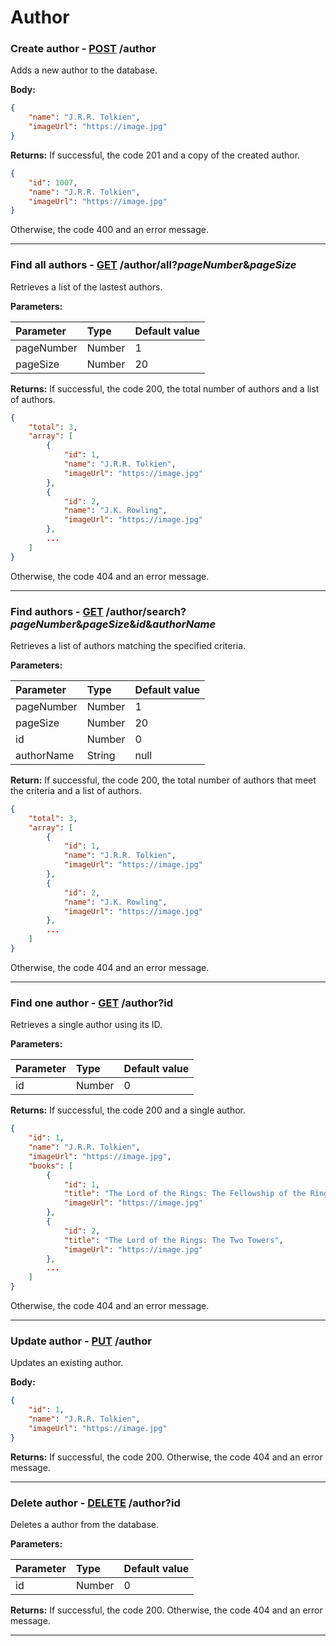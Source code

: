 # Author

### Create author - [POST]() /author

Adds a new author to the database.

**Body:**

```json
{
    "name": "J.R.R. Tolkien",
    "imageUrl": "https://image.jpg"
}
```

**Returns:** If successful, the code 201 and a copy of the created author.

```json
{
    "id": 1007,
    "name": "J.R.R. Tolkien",
    "imageUrl": "https://image.jpg"
}
```

Otherwise, the code 400 and an error message.

---

### Find all authors - [GET]() /author/all?*pageNumber*&*pageSize*

Retrieves a list of the lastest authors.

**Parameters:**

| Parameter  | Type   | Default value |
|:-----------|:-------|:--------------|
| pageNumber | Number | 1             |
| pageSize   | Number | 20            |

**Returns:** If successful, the code 200, the total number of authors and a list of authors.

```json
{
    "total": 3,
    "array": [
        {
            "id": 1,
            "name": "J.R.R. Tolkien",
            "imageUrl": "https://image.jpg"
        },
        {
            "id": 2,
            "name": "J.K. Rowling",
            "imageUrl": "https://image.jpg"
        },
        ...
    ]
}
```

Otherwise, the code 404 and an error message.

---

### Find authors - [GET]() /author/search?*pageNumber*&*pageSize*&*id*&*authorName*

Retrieves a list of authors matching the specified criteria.

**Parameters:**

| Parameter  | Type   | Default value |
|:-----------|:-------|:--------------|
| pageNumber | Number | 1             |
| pageSize   | Number | 20            |
| id         | Number | 0             |
| authorName | String | null          |

**Return:** If successful, the code 200, the total number of authors that meet the criteria and a list of authors.

```json
{
    "total": 3,
    "array": [
        {
            "id": 1,
            "name": "J.R.R. Tolkien",
            "imageUrl": "https://image.jpg"
        },
        {
            "id": 2,
            "name": "J.K. Rowling",
            "imageUrl": "https://image.jpg"
        },
        ...
    ]
}
```

Otherwise, the code 404 and an error message.

---

### Find one author - [GET]() /author?id

Retrieves a single author using its ID.

**Parameters:**

| Parameter  | Type   | Default value |
|:-----------|:-------|:--------------|
| id         | Number | 0             |

**Returns:** If successful, the code 200 and a single author.

```json
{
    "id": 1,
    "name": "J.R.R. Tolkien",
    "imageUrl": "https://image.jpg",
    "books": [
        {
            "id": 1,
            "title": "The Lord of the Rings: The Fellowship of the Ring",
            "imageUrl": "https://image.jpg"
        },
        {
            "id": 2,
            "title": "The Lord of the Rings: The Two Towers",
            "imageUrl": "https://image.jpg"
        },
        ...
    ]
}
```

Otherwise, the code 404 and an error message.

---

### Update author - [PUT]() /author

Updates an existing author.

**Body:**

```json
{
    "id": 1,
    "name": "J.R.R. Tolkien",
    "imageUrl": "https://image.jpg"
}
```

**Returns:** If successful, the code 200. Otherwise, the code 404 and an error message.

---

### Delete author - [DELETE]() /author?id

Deletes a author from the database.

**Parameters:**

| Parameter  | Type   | Default value |
|:-----------|:-------|:--------------|
| id         | Number | 0             |

**Returns:** If successful, the code 200. Otherwise, the code 404 and an error message.

---